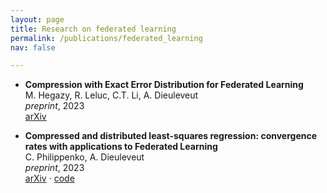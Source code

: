 ```yaml
---
layout: page
title: Research on federated learning
permalink: /publications/federated_learning
nav: false

---
```


- **Compression with Exact Error Distribution for Federated Learning**  
M. Hegazy, R. Leluc, C.T. Li, A. Dieuleveut  
*preprint*, 2023  
[arXiv](https://arxiv.org/abs/2310.20682) 

- **Compressed and distributed least-squares regression: convergence rates with applications to Federated Learning**  
C. Philippenko, A. Dieuleveut  
*preprint*, 2023  
[arXiv](https://arxiv.org/abs/2308.01358) · [code](https://github.com/philipco/structured_noise)
